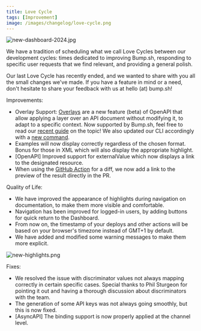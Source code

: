 ```yaml
---
title: Love Cycle
tags: [Improvement]
image: /images/changelog/love-cycle.png
---
```


![new-dashboard-2024.jpg](/images/changelog/love-cycle.png)

We have a tradition of scheduling what we call Love Cycles between our development cycles: times dedicated to improving Bump.sh, responding to specific user requests that we find relevant, and providing a general polish.

Our last Love Cycle has recently ended, and we wanted to share with you all the small changes we've made. If you have a feature in mind or a need, don't hesitate to share your feedback with us at hello (at) bump.sh!

Improvements:

- Overlay Support: [Overlays](https://docs.bump.sh/help/specification-support/overlays/) are a new feature (beta) of OpenAPI that allow applying a layer over an API document without modifying it, to adapt to a specific context. Now supported by Bump.sh, feel free to read our [recent guide](https://docs.bump.sh/guides/openapi/augmenting-generated-openapi/) on the topic! We also updated our CLI accordingly with a [new command](https://github.com/bump-sh/cli?tab=readme-ov-file#bump-overlay-definition_file-overlay_file).
- Examples will now display correctly regardless of the chosen format. Bonus for those in XML which will also display the appropriate highlight.
- [OpenAPI] Improved support for externalValue which now displays a link to the designated resource.
- When using the [GitHub Action](https://docs.bump.sh/help/continuous-integration/github-actions/) for a diff, we now add a link to the preview of the result directly in the PR.

Quality of Life:
- We have improved the appearance of highlights during navigation on documentation, to make them more visible and comfortable.
- Navigation has been improved for logged-in users, by adding buttons for quick return to the Dashboard.
- From now on, the timestamp of your deploys and other actions will be based on your browser's timezone instead of GMT+1 by default.
- We have added and modified some warning messages to make them more explicit.

![new-highlights.png](/images/changelog/new-highlights.png)

Fixes:
- We resolved the issue with discriminator values not always mapping correctly in certain specific cases. Special thanks to Phil Sturgeon for pointing it out and having a thorough discussion about discriminators with the team.
- The generation of some API keys was not always going smoothly, but this is now fixed.
- [AsyncAPI] The binding support is now properly applied at the channel level.